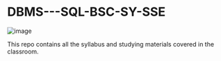 # DBMS---SQL-BSC-SY-SSE

![image](https://github.com/user-attachments/assets/6db6504d-72d4-49ff-9d17-fa884199d1d5)



This repo contains all the syllabus and studying materials covered in the classroom.
